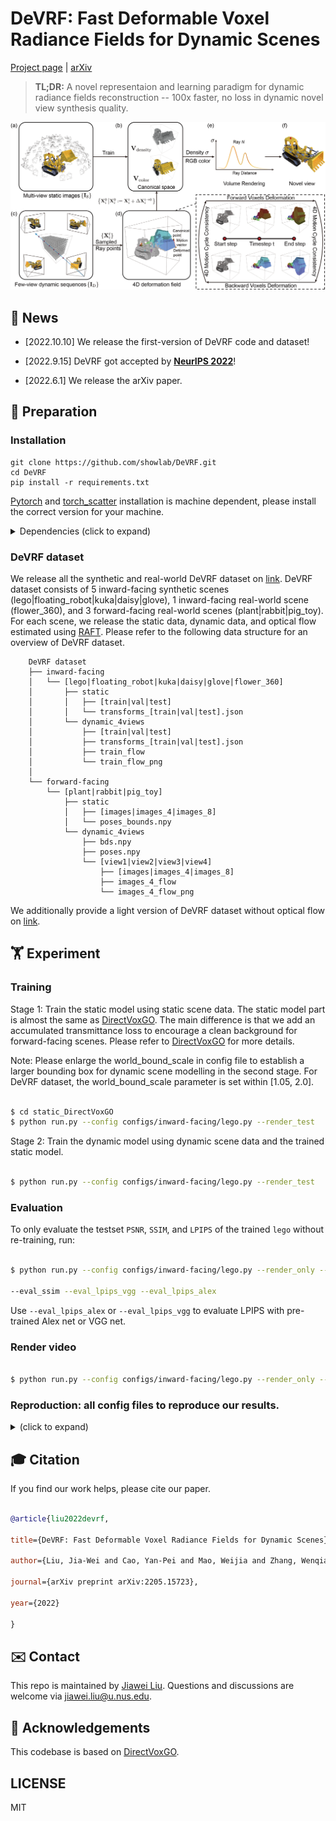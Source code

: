 
  
# DeVRF: Fast Deformable Voxel Radiance Fields for Dynamic Scenes

  

[Project page](https://jia-wei-liu.github.io/DeVRF) | [arXiv](https://arxiv.org/abs/2205.15723)

  

> **TL;DR:** A novel representaion and learning paradigm for dynamic radiance fields reconstruction -- 100x faster, no loss in dynamic novel view synthesis quality.

  

<img  src="/figures/DeVRF.png"  alt="DeVRF"  style="zoom:67%;"  />

  

## 📢 News

 - [2022.10.10]  We release the first-version of DeVRF code and dataset!

- [2022.9.15] DeVRF got accepted by [**NeurIPS 2022**](https://nips.cc/)!

- [2022.6.1] We release the arXiv paper.

  

## 📝 Preparation

### Installation
```
git clone https://github.com/showlab/DeVRF.git
cd DeVRF
pip install -r requirements.txt
```
[Pytorch](https://pytorch.org/) and [torch_scatter](https://github.com/rusty1s/pytorch_scatter) installation is machine dependent, please install the correct version for your machine.



<details>

<summary> Dependencies (click to expand) </summary>

 

- `PyTorch`, `numpy`, `torch_scatter`, `pytorch3d`: main computation.

- `scipy`, `lpips`: SSIM and LPIPS evaluation.

- `tqdm`: progress bar.

- `mmcv`: config system.

- `opencv-python`: image processing.

- `imageio`, `imageio-ffmpeg`: images and videos I/O.

- `Ninja`: to build the newly implemented torch extention just-in-time.

- `einops`: torch tensor shaping with pretty api.

</details>

### DeVRF dataset

We release all the synthetic and real-world DeVRF dataset on [link](https://drive.google.com/drive/folders/1IuYCTIcUJxPJs6fE9SKSlLPNGiWs3OaQ?usp=sharing). DeVRF dataset consists of 5 inward-facing synthetic scenes (lego|floating_robot|kuka|daisy|glove), 1 inward-facing real-world scene (flower_360), and 3 forward-facing real-world scenes (plant|rabbit|pig_toy). For each scene, we release the static data, dynamic data, and optical flow estimated using [RAFT](https://github.com/princeton-vl/RAFT). Please refer to the following data structure for an overview of DeVRF dataset.

```
    DeVRF dataset
    ├── inward-facing
    │   └── [lego|floating_robot|kuka|daisy|glove|flower_360]
    │       ├── static    
    │       │	├── [train|val|test]
    │       │	└── transforms_[train|val|test].json
    │       └── dynamic_4views    
    │        	├── [train|val|test]
    │        	├── transforms_[train|val|test].json   
    │        	├── train_flow              
    │        	└── train_flow_png  
    │          
    └── forward-facing
        └── [plant|rabbit|pig_toy]
            ├── static    
            │	├── [images|images_4|images_8]
            │	└── poses_bounds.npy
            └── dynamic_4views    
             	├── bds.npy  
             	├── poses.npy                        
             	└── [view1|view2|view3|view4]
	                ├── [images|images_4|images_8]
             	 	├── images_4_flow
             	 	└── images_4_flow_png
```

We additionally provide a light version of DeVRF dataset without optical flow on [link](https://drive.google.com/drive/folders/18-1aRhFd7Z9ugZCOAZ9ZmHcoc9eaRBcg?usp=sharing).

 
## 🏋️‍️ Experiment

### Training

Stage 1: Train the static model using static scene data.
The static model part is almost the same as [DirectVoxGO](https://github.com/sunset1995/DirectVoxGO). The main difference is that we add an accumulated transmittance loss to encourage a clean background for forward-facing scenes. Please refer to [DirectVoxGO](https://github.com/sunset1995/DirectVoxGO) for more details.

Note: Please enlarge the world_bound_scale in config file to establish a larger bounding box for dynamic scene modelling in the second stage. For DeVRF dataset, the world_bound_scale parameter is set within [1.05, 2.0].
	
```bash

$ cd static_DirectVoxGO
$ python run.py --config configs/inward-facing/lego.py --render_test

```

Stage 2: Train the dynamic model using dynamic scene data and the trained static model.

```bash

$ python run.py --config configs/inward-facing/lego.py --render_test

```

### Evaluation

To only evaluate the testset `PSNR`, `SSIM`, and `LPIPS` of the trained `lego` without re-training, run:

```bash

$ python run.py --config configs/inward-facing/lego.py --render_only --render_test \

--eval_ssim --eval_lpips_vgg --eval_lpips_alex

```

Use `--eval_lpips_alex` or `--eval_lpips_vgg` to evaluate LPIPS with pre-trained Alex net or VGG net.

### Render video
	
```bash

$ python run.py --config configs/inward-facing/lego.py --render_only --render_video

```

### Reproduction: all config files to reproduce our results.

<details>

<summary> (click to expand) </summary>

```bash
$ ls configs/*

configs/inward-facing:
lego.py floating_robot.py kuka.py daisy.py glove.py flower_360.py

configs/forward-facing:
plant.py rabbit.py pig_toy.py

```
 
</details>

  

## 🎓 Citation

  

If you find our work helps, please cite our paper.

  

```bibtex

@article{liu2022devrf,

title={DeVRF: Fast Deformable Voxel Radiance Fields for Dynamic Scenes},

author={Liu, Jia-Wei and Cao, Yan-Pei and Mao, Weijia and Zhang, Wenqiao and Zhang, David Junhao and Keppo, Jussi and Shan, Ying and Qie, Xiaohu and Shou, Mike Zheng},

journal={arXiv preprint arXiv:2205.15723},

year={2022}

}

```

  

## ✉️ Contact

  

This repo is maintained by [Jiawei Liu](https://jia-wei-liu.github.io/). Questions and discussions are welcome via jiawei.liu@u.nus.edu.


  

## 🙏 Acknowledgements

  

This codebase is based on [DirectVoxGO](https://github.com/sunset1995/DirectVoxGO).

  


## LICENSE

  

MIT